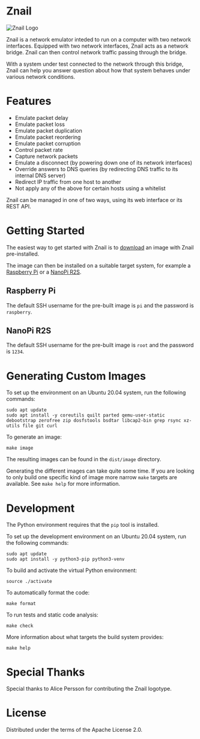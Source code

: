 # Znail

![Znail Logo](/artwork/znail_x10.png)

Znail is a network emulator inteded to run on a computer with two network interfaces.
Equipped with two network interfaces, Znail acts as a network bridge.
Znail can then control network traffic passing through the bridge.

With a system under test connected to the network through this bridge,
Znail can help you answer question about how that system behaves under various network conditions.

# Features

* Emulate packet delay
* Emulate packet loss
* Emulate packet duplication
* Emulate packet reordering
* Emulate packet corruption
* Control packet rate
* Capture network packets
* Emulate a disconnect (by powering down one of its network interfaces)
* Override answers to DNS queries (by redirecting DNS traffic to its internal DNS server)
* Redirect IP traffic from one host to another
* Not apply any of the above for certain hosts using a whitelist

Znail can be managed in one of two ways, using its web interface or its REST API.

# Getting Started

The easiest way to get started with Znail is to [download](https://github.com/znailnetem/znail/releases/latest) an image with Znail pre-installed.

The image can then be installed on a suitable target system, for example a [Raspberry Pi](https://www.raspberrypi.org/documentation/installation/installing-images/README.md)
or a [NanoPi R2S](https://docs.armbian.com/User-Guide_Getting-Started/#how-to-prepare-a-sd-card).

## Raspberry Pi

The default SSH username for the pre-built image is `pi` and the password is `raspberry`.

## NanoPi R2S

The default SSH username for the pre-built image is `root` and the password is `1234`.

# Generating Custom Images

To set up the environment on an Ubuntu 20.04 system, run the following commands:

    sudo apt update
    sudo apt install -y coreutils quilt parted qemu-user-static debootstrap zerofree zip dosfstools bsdtar libcap2-bin grep rsync xz-utils file git curl

To generate an image:

    make image

The resulting images can be found in the `dist/image` directory.

Generating the different images can take quite some time.
If you are looking to only build one specific kind of image more narrow `make` targets are available.
See `make help` for more information.

# Development

The Python environment requires that the `pip` tool is installed.

To set up the development environment on an Ubuntu 20.04 system, run the following commands:

    sudo apt update
    sudo apt install -y python3-pip python3-venv

To build and activate the virtual Python environment:

    source ./activate

To automatically format the code:

    make format

To run tests and static code analysis:

    make check

More information about what targets the build system provides:

    make help

# Special Thanks

Special thanks to Alice Persson for contributing the Znail logotype.

# License

Distributed under the terms of the Apache License 2.0.
